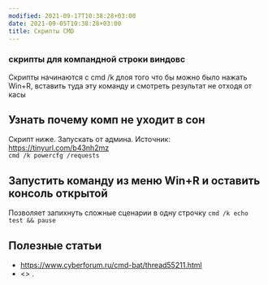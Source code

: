 ```yaml
---
modified: 2021-09-17T10:38:28+03:00
date: 2021-09-05T10:38:28+03:00
title: Скрипты CMD
---
```


### скрипты для компандной строки виндовс

Скрипты начинаются с cmd /k длоя того что бы можно было нажать Win+R, вставить туда эту команду и смотреть результат не отходя от касы

## Узнать почему комп не уходит в сон
Скрипт ниже. Запускать от админа. Источник: <https://tinyurl.com/b43nh2mz>  
```cmd /k powercfg /requests```

## Запустить команду из меню Win+R и оставить консоль открытой
Позволяет запихнуть сложные сценарии в одну строчку
```cmd /k echo test && pause```

## Полезные статьи
- <https://www.cyberforum.ru/cmd-bat/thread55211.html>
- <>
.
